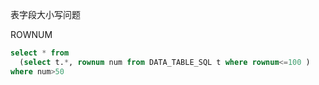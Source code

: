 表字段大小写问题


ROWNUM

```sql
select * from
  (select t.*, rownum num from DATA_TABLE_SQL t where rownum<=100 )
where num>50
```
